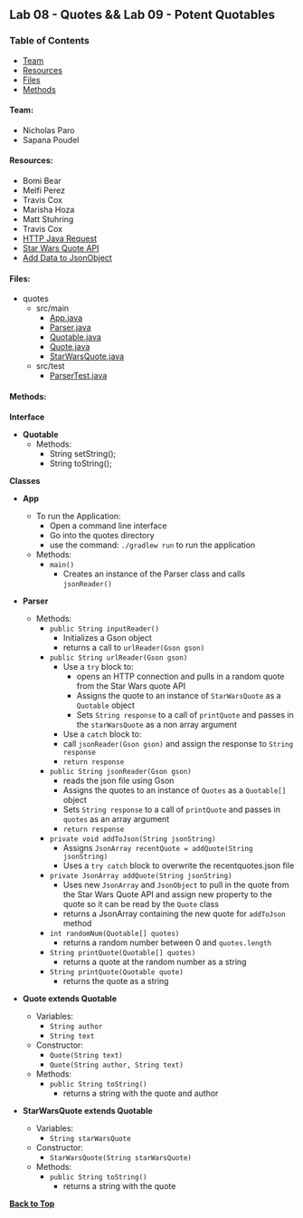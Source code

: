 <a name=top></a>
## Lab 08 - Quotes && Lab 09 - Potent Quotables
### Table of Contents
* [Team](#team)
* [Resources](#resources)
* [Files](#files)
* [Methods](#methods)

<a name="team"></a>
#### Team:
* Nicholas Paro
* Sapana Poudel

<a name="resources"></a>
#### Resources:
* Bomi Bear
* Melfi Perez
* Travis Cox
* Marisha Hoza
* Matt Stuhring
* Travis Cox
* [HTTP Java Request](https://www.baeldung.com/java-http-request)
* [Star Wars Quote API](http://swquotesapi.digitaljedi.dk/index.html)
* [Add Data to JsonObject](https://stackoverflow.com/questions/11143363/add-data-to-jsonobject)

<a name="files"></a>
#### Files:
* quotes
  * src/main 
    * [App.java](./src/main/java/quotes/App.java)
    * [Parser.java](./src/main/java/quotes/Parser.java)
    * [Quotable.java](./src/main/java/quotes/Quotable.java)
    * [Quote.java](./src/main/java/quotes/Quote.java)
    * [StarWarsQuote.java](./src/main/java/quotes/StarWarsQuote.java)
  * src/test
    * [ParserTest.java](./src/test/java/quotes/ParserTest.java)

<a name="methods"></a>
#### Methods:
**Interface**
* **Quotable**
  * Methods:
    * String setString();
    * String toString();

**Classes**
* **App**
  * To run the Application:
    * Open a command line interface
    * Go into the quotes directory
    * use the command: `./gradlew run` to run the application
  * Methods:
    * `main()`
      * Creates an instance of the Parser class and calls `jsonReader()`

* **Parser**
  * Methods:
    * `public String inputReader()`
      * Initializes a Gson object
      * returns a call to `urlReader(Gson gson)`
    * `public String urlReader(Gson gson)`
      * Use a `try` block to:
        * opens an HTTP connection and pulls in a random quote from the Star Wars quote API
        * Assigns the quote to an instance of `StarWarsQuote` as a `Quotable` object
        * Sets `String response` to a call of `printQuote` and passes in the `starWarsQuote` as a non array argument
       * Use a `catch` block to:
        * call `jsonReader(Gson gson)` and assign the response to `String response`
       * `return response`
    * `public String jsonReader(Gson gson)`
      * reads the json file using Gson
      * Assigns the quotes to an instance of `Quotes` as a `Quotable[]` object
      * Sets `String response` to a call of `printQuote` and passes in `quotes` as an array argument
      * `return response`
    * `private void addToJson(String jsonString)`
      * Assigns `JsonArray recentQuote = addQuote(String jsonString)`
      * Uses a `try catch` block to overwrite the recentquotes.json file
    * `private JsonArray addQuote(String jsonString)`
      * Uses new `JsonArray` and `JsonObject` to pull in the quote from the Star Wars Quote API and assign new property to the quote so it can be read by the `Quote` class
      * returns a JsonArray containing the new quote for `addToJson` method
    * `int randomNum(Quotable[] quotes)`
      * returns a random number between 0 and `quotes.length`
    * `String printQuote(Quotable[] quotes)`
      * returns a quote at the random number as a string
    * `String printQuote(Quotable quote)`
      * returns the quote as a string
  
* **Quote extends Quotable**
  * Variables:
    * `String author`
    * `String text`
  * Constructor:
    * `Quote(String text)`
    * `Quote(String author, String text)`
  * Methods:
    * `public String toString()`
      * returns a string with the quote and author

* **StarWarsQuote extends Quotable**
  * Variables:
    * `String starWarsQuote`
  * Constructor:
    * `StarWarsQuote(String starWarsQuote)`
  * Methods:
    * `public String toString()`
      * returns a string with the quote
  
**[Back to Top](#top)**
